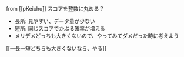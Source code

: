 
from [[pKeicho]]
スコアを整数に丸める？
- 長所: 見やすい、データ量が少ない
- 短所: 同じスコアでかぶる確率が増える
- メリデメどっちも大きくないので、やってみてダメだった時に考えよう

[[一長一短どちらも大きくないなら、やる]]
